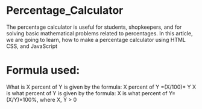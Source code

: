 # Percentage_Calculator
 
The percentage calculator is useful for students, shopkeepers, and for solving basic mathematical problems related to percentages. In this article, we are going to learn, how to make a percentage calculator using HTML CSS, and JavaScript

# Formula used:
What is X percent of Y is given by the formula: X percent of Y =(X/100)* Y
X is what percent of Y is given by the formula: X is what percent of Y= (X/Y)×100%, where X, Y > 0
